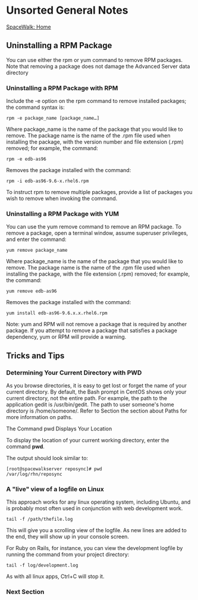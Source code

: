 # Unsorted General Notes

[SpaceWalk: Home](./README)

## Uninstalling a RPM Package

You can use either the rpm or yum command to remove RPM packages. Note that removing a package does not damage the Advanced Server data directory

### Uninstalling a RPM Package with RPM

Include the -e option on the rpm command to remove installed packages; the command syntax is:

```shell
rpm -e package_name [package_name…]
```

Where package_name is the name of the package that you would like to remove. The package name is the name of the .rpm file used when installing the package, with the version number and file extension (.rpm) removed; for example, the command:

```shell
rpm -e edb-as96
```

Removes the package installed with the command:

```shell
rpm -i edb-as96-9.6-x.rhel6.rpm
```

To instruct rpm to remove multiple packages, provide a list of packages you wish to remove when invoking the command.

### Uninstalling a RPM Package with YUM

You can use the yum remove command to remove an RPM package. To remove a package, open a terminal window, assume superuser privileges, and enter the command:

```shell
yum remove package_name
```

Where package_name is the name of the package that you would like to remove. The package name is the name of the .rpm file used when installing the package, with the file extension (.rpm) removed; for example, the command:

```shell
yum remove edb-as96
```

Removes the package installed with the command:

```shell
yum install edb-as96-9.6.x.x.rhel6.rpm
```

Note: yum and RPM will not remove a package that is required by another package. If you attempt to remove a package that satisfies a package dependency, yum or RPM will provide a warning.

## Tricks and Tips

### Determining Your Current Directory with PWD

As you browse directories, it is easy to get lost or forget the name of your current directory. By default, the Bash prompt in CentOS shows only your current directory, not the entire path. For example, the path to the application gedit is /usr/bin/gedit. The path to user someone's home directory is /home/someone/. Refer to Section the section about Paths for more information on paths.

The Command pwd Displays Your Location

To display the location of your current working directory, enter the command **pwd**.

The output should look similar to:

```shell
[root@spacewalkserver reposync]# pwd
/var/log/rhn/reposync
```

### A "live" view of a logfile on Linux

This approach works for any linux operating system, including Ubuntu, and is probably most often used in conjunction with web development work.

```shell
tail -f /path/thefile.log
```

This will give you a scrolling view of the logfile. As new lines are added to the end, they will show up in your console screen.

For Ruby on Rails, for instance, you can view the development logfile by running the command from your project directory:

```shell
tail -f log/development.log
```

As with all linux apps, Ctrl+C will stop it.

### Next Section
